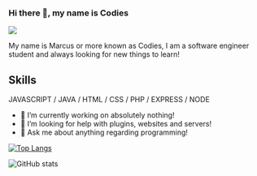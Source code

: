 ### Hi there 👋, my name is Codies
![](https://64.media.tumblr.com/acbddd598f3d7b2f31c030a03ce65327/c0bf62d52f6add7d-e9/s640x960/0f0e6e0c2d185689d4bfe2c2a610a75d345a6db1.gifv)

My name is Marcus or more known as Codies, I am a software engineer student and always looking for new things to learn!

## Skills 
JAVASCRIPT / JAVA / HTML / CSS / PHP / EXPRESS / NODE

- 🔭 I’m currently working on absolutely nothing! 
- 🤔 I’m looking for help with plugins, websites and servers! 
- 💬 Ask me about anything regarding programming! 


[![Top Langs](https://github-readme-stats.vercel.app/api/top-langs/?username=tbfCodies)](https://github.com/anuraghazra/github-readme-stats)

![GitHub stats](https://github-readme-stats.vercel.app/api?username=tbfCodies&show_icons=true)  
